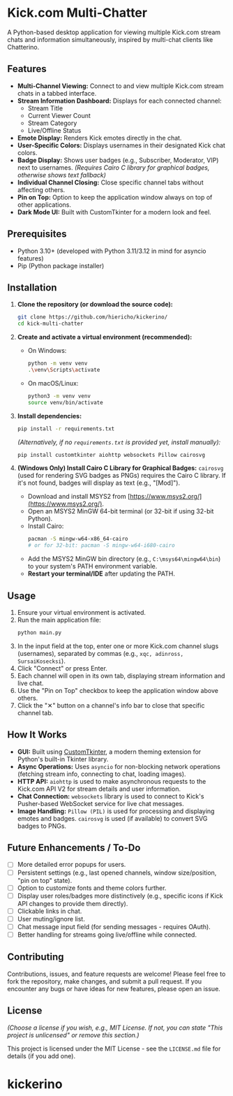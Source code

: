 # Kick.com Multi-Chatter

A Python-based desktop application for viewing multiple Kick.com stream chats and information simultaneously, inspired by multi-chat clients like Chatterino.

## Features

*   **Multi-Channel Viewing:** Connect to and view multiple Kick.com stream chats in a tabbed interface.
*   **Stream Information Dashboard:** Displays for each connected channel:
    *   Stream Title
    *   Current Viewer Count
    *   Stream Category
    *   Live/Offline Status
*   **Emote Display:** Renders Kick emotes directly in the chat.
*   **User-Specific Colors:** Displays usernames in their designated Kick chat colors.
*   **Badge Display:** Shows user badges (e.g., Subscriber, Moderator, VIP) next to usernames. *(Requires Cairo C library for graphical badges, otherwise shows text fallback)*
*   **Individual Channel Closing:** Close specific channel tabs without affecting others.
*   **Pin on Top:** Option to keep the application window always on top of other applications.
*   **Dark Mode UI:** Built with CustomTkinter for a modern look and feel.

## Prerequisites

*   Python 3.10+ (developed with Python 3.11/3.12 in mind for asyncio features)
*   Pip (Python package installer)

## Installation

1.  **Clone the repository (or download the source code):**
    ```bash
    git clone https://github.com/hiericho/kickerino/
    cd kick-multi-chatter 
    ```

2.  **Create and activate a virtual environment (recommended):**
    *   On Windows:
        ```bash
        python -m venv venv
        .\venv\Scripts\activate
        ```
    *   On macOS/Linux:
        ```bash
        python3 -m venv venv
        source venv/bin/activate
        ```

3.  **Install dependencies:**
    ```bash
    pip install -r requirements.txt
    ```
    *(Alternatively, if no `requirements.txt` is provided yet, install manually):*
    ```bash
    pip install customtkinter aiohttp websockets Pillow cairosvg
    ```

4.  **(Windows Only) Install Cairo C Library for Graphical Badges:**
    `cairosvg` (used for rendering SVG badges as PNGs) requires the Cairo C library. If it's not found, badges will display as text (e.g., "[Mod]").
    *   Download and install MSYS2 from [https://www.msys2.org/](https://www.msys2.org/).
    *   Open an MSYS2 MinGW 64-bit terminal (or 32-bit if using 32-bit Python).
    *   Install Cairo:
        ```bash
        pacman -S mingw-w64-x86_64-cairo 
        # or for 32-bit: pacman -S mingw-w64-i680-cairo
        ```
    *   Add the MSYS2 MinGW bin directory (e.g., `C:\msys64\mingw64\bin`) to your system's PATH environment variable.
    *   **Restart your terminal/IDE** after updating the PATH.

## Usage

1.  Ensure your virtual environment is activated.
2.  Run the main application file:
    ```bash
    python main.py
    ```
3.  In the input field at the top, enter one or more Kick.com channel slugs (usernames), separated by commas (e.g., `xqc, adinross, SursaiKosecksi`).
4.  Click "Connect" or press Enter.
5.  Each channel will open in its own tab, displaying stream information and live chat.
6.  Use the "Pin on Top" checkbox to keep the application window above others.
7.  Click the "✕" button on a channel's info bar to close that specific channel tab.


## How It Works

*   **GUI:** Built using [CustomTkinter](https://github.com/TomSchimansky/CustomTkinter), a modern theming extension for Python's built-in Tkinter library.
*   **Async Operations:** Uses `asyncio` for non-blocking network operations (fetching stream info, connecting to chat, loading images).
*   **HTTP API:** `aiohttp` is used to make asynchronous requests to the Kick.com API V2 for stream details and user information.
*   **Chat Connection:** `websockets` library is used to connect to Kick's Pusher-based WebSocket service for live chat messages.
*   **Image Handling:** `Pillow (PIL)` is used for processing and displaying emotes and badges. `cairosvg` is used (if available) to convert SVG badges to PNGs.

## Future Enhancements / To-Do

*   [ ] More detailed error popups for users.
*   [ ] Persistent settings (e.g., last opened channels, window size/position, "pin on top" state).
*   [ ] Option to customize fonts and theme colors further.
*   [ ] Display user roles/badges more distinctively (e.g., specific icons if Kick API changes to provide them directly).
*   [ ] Clickable links in chat.
*   [ ] User muting/ignore list.
*   [ ] Chat message input field (for sending messages - requires OAuth).
*   [ ] Better handling for streams going live/offline while connected.

## Contributing

Contributions, issues, and feature requests are welcome! Please feel free to fork the repository, make changes, and submit a pull request. If you encounter any bugs or have ideas for new features, please open an issue.

## License

*(Choose a license if you wish, e.g., MIT License. If not, you can state "This project is unlicensed" or remove this section.)*

This project is licensed under the MIT License - see the `LICENSE.md` file for details (if you add one).
# kickerino
